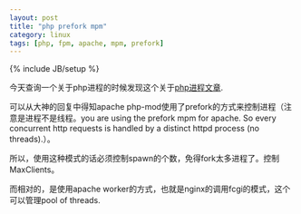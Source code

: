 ```yaml
---
layout: post
title: "php prefork mpm"
category: linux
tags: [php, fpm, apache, mpm, prefork]
---
```

{% include JB/setup %}

今天查询一个关于php进程的时候发现这个关于[php进程文章](http://stackoverflow.com/questions/10678542/php5-fpm-children-and-requests).

可以从大神的回复中得知apache php-mod使用了prefork的方式来控制进程（注意是进程不是线程。you are using the prefork mpm for apache. So every concurrent http requests is handled by a distinct httpd process (no threads).）。

所以，使用这种模式的话必须控制spawn的个数，免得fork太多进程了。控制MaxClients。

而相对的，是使用apache worker的方式，也就是nginx的调用fcgi的模式，这个可以管理pool of threads.
